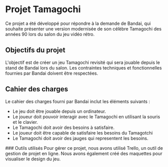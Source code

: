 # Projet Tamagochi 
Ce projet a été développé pour répondre à la demande de Bandai, qui souhaite présenter une version modernisée de son célèbre Tamagochi des années 90 lors du salon du jeu vidéo rétro.

## Objectifs du projet
L'objectif est de créer un jeu Tamagochi revisité qui sera jouable depuis le stand de Bandai lors du salon. Les contraintes techniques et fonctionnelles fournies par Bandai doivent être respectées.

## Cahier des charges
Le cahier des charges fourni par Bandai inclut les éléments suivants :

- Le jeu doit être jouable depuis un ordinateur.
- Le joueur doit pouvoir interagir avec le Tamagochi en utilisant la souris et le clavier.
- Le Tamagochi doit avoir des besoins à satisfaire.
- Le joueur doit être capable de satisfaire les besoins du Tamagotchi
- Le Tamagochi doit avoir des jauges qui representent les besoins.

### Outils utilisés
Pour gérer ce projet, nous avons utilisé Trello, un outil de gestion de projet en ligne. Nous avons également créé des maquettes pour visualiser le design du jeu.

